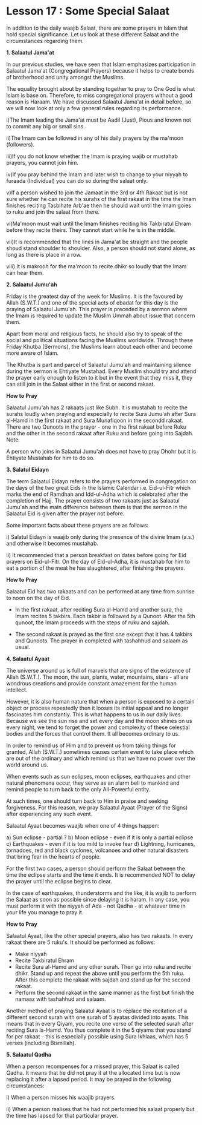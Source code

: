 Lesson 17 : Some Special Salaat
===============================

In addition to the daily waajib Salaat, there are some prayers in Islam
that hold special significance. Let us look at these different Salaat
and the circumstances regarding them.

**1. Salaatul Jama'at**

In our previous studies, we have seen that Islam emphasizes
participation in Salaatul Jama'at (Congregational Prayers) because it
helps to create bonds of brotherhood and unity amongst the Muslims.

The equality brought about by standing together to pray to One God is
what Islam is base on. Therefore, to miss congregational prayers without
a good reason is Haraam. We have discussed Salaatul Jama'at in detail
before, so we will now look at only a few general rules regarding its
performance.

i)The Imam leading the Jama'at must be Aadil (Just), Pious and known
not to commit any big or small sins.

ii)The Imam can be followed in any of his daily prayers by the ma'moon
(followers).

iii)If you do not know whether the Imam is praying wajib or mustahab
prayers, you cannot join him.

iv)If you pray behind the Imam and later wish to change to your niyyah
to furaada (Individual) you can do so during the salaat only.

v)If a person wished to join the Jamaat in the 3rd or 4th Rakaat but is
not sure whether he can recite his surahs of the first rakaat in the
time the Imam finishes reciting Tasbihate Arb'ae then he should wait
until the Imam goies to ruku and join the salaat from there.

vi)Ma'moon must wait until the Imam finishes reciting his Takbiratul
Ehram before they recite theirs. They cannot start while he is in the
middle.

vii)It is recommended that the lines in Jama'at be straight and the
people shoud stand shoulder to shoulder. Also, a person should not stand
alone, as long as there is place in a row.

viii) It is makrooh for the ma'moon to recite dhikr so loudly that the
Imam can hear them.

**2. Salaatul Jumu'ah**

Friday is the greatest day of the week for Muslims. It is the favoured
by Allah (S.W.T.) and one of the special acts of ebadat for this day is
the praying of Salaatul Jumu'ah. This prayer is preceded by a sermon
where the Imam is required to update the Muslim Ummah about issue that
concern them.

Apart from moral and religious facts, he should also try to speak of
the social and political situations facing the Muslims worldwide.
Through these Friday Khutba (Sermons), the Muslims learn about each
other and become more aware of Islam.

The Khutba is part and parcel of Salaatul Jumu'ah and maintaining
silence during the sermon is Ehtiyate Mustahad. Every Muslim should try
and attend the prayer early enough to listen to it but in the event that
they miss it, they can still join in the Salaat either in the first or
second rakaat.

**How to Pray**

Salaatul Jumu'ah has 2 rakaats just like Subh. It is mustahab to recite
the surahs loudly when praying and especially to recite Sura Jumu'ah
after Sura al-Hamd in the first rakaat and Sura Munafiqoon in the
secondd rakaat. There are two Qunoots in the prayer - one in the first
rakaat before Ruku and the other in the second rakaat after Ruku and
before going into Sajdah. Note:

A person who joins in Salaatul Jumu'ah does not have to pray Dhohr but
it is Ehtiyate Mustahab for him to do so.

**3. Salatul Eidayn**

The term Salaatul Eidayn refers to the prayers performed in
congregation on the days of the two great Eids in the Islamic Calendar
i.e. Eid-ul-Fitr which marks the end of Ramdhan and Idd-ul-Adha which is
celebrated after the completion of Hajj. The prayer consists of two
rakaats just as Salaatul Jumu'ah and the main difference between them is
that the sermon in the Salaatul Eid is given after the prayer not
before.

Some important facts about these prayers are as follows:

i) Salatul Eidayn is waajib only during the presence of the divine Imam
(a.s.) and otherwise it becomes mustahab.

ii) It recommended that a person breakfast on dates before going for
Eid prayers on Eid-ul-Fitr. On the day of Eid-ul-Adha, it is mustahab
for him to eat a portion of the meat he has slaughtered, after finishing
the prayers.

**How to Pray**

Salaatul Eid has two rakaats and can be performed at any time from
sunrise to noon on the day of Eid.

- In the first rakaat, after reciting Sura al-Hamd and another sura,
the Imam recites 5 takbirs. Each takbir is followed by a Qunoot. After
the 5th qunoot, the Imam proceeds with the steps of ruku and sajdah.

- The second rakaat is prayed as the first one except that it has 4
takbirs and Qunoots. The prayer in completed with tashahhud and salaam
as usual.

**4. Salaatul Ayaat**

The universe around us is full of marvels that are signs of the
existence of Allah (S.W.T.). The moon, the sun, plants, water,
mountains, stars - all are wondrous creations and provide constant
amazement for the human intellect.

However, it is also human nature that when a person is exposed to a
certain object or process repeatedly then it looses its initial appeal
and no longer fascinates him constantly. This is what happens to us in
our daily lives. Because we see the sun rise and set every day and the
moon shines on us every night, we tend to forget the power and
complexity of these celestial bodies and the forces that control them.
It all becomes ordinary to us.

In order to remind us of Him and to prevent us from taking things for
granted, Allah (S.W.T.) sometimes causes certain event to take place
which are out of the ordinary and which remind us that we have no power
over the world around us.

When events such as sun eclipses, moon eclipses, earthquakes and other
natural phenomena occur, they serve as an alarm bell to mankind and
remind people to turn back to the only All-Powerful entity.

At such times, one should turn back to Him in praise and seeking
forgiveness. For this reason, we pray Salaatul Ayaat (Prayer of the
Signs) after experiencing any such event.

Salaatul Ayaat becomes waajib when one of 4 things happen:

a) Sun eclipse - partial ?
b) Moon eclipse - even if it is only a partial eclipse
c) Earthquakes - even if it is too mild to invoke fear
d) Lightning, hurricanes, tornadoes, red and black cyclones, volcanoes
and other natural disasters that bring fear in the hearts of people.

For the first two cases, a person should perform the Salaat between the
time the eclipse starts and the time it ends. It is recommended NOT to
delay the prayer until the eclipse begins to clear.

In the case of earthquakes, thunderstorms and the like, it is wajib to
perform the Salaat as soon as possible since delaying it is haram. In
any case, you must perform it with the niyyah of Ada - not Qadha - at
whatever time in your life you manage to pray it.

**How to Pray**

Salaatul Ayaat, like the other special prayers, also has two rakaats.
In every rakaat there are 5 ruku's. It should be performed as follows:

- Make niyyah
- Recite Takbiratul Ehram
- Recite Sura al-Hamd and any other surah. Then go into ruku and recite
dhikr. Stand up and repeat the above until you perform the 5th ruku.
After this complete the rakaat with sajdah and stand up for the second
rakaat.
- Perform the second rakaat in the same manner as the first but finish
the namaaz with tashahhud and salaam.

Another method of praying Salaatul Ayaat is to replace the recitation
of a different second surah with one surah of 5 ayatas divided into
ayats. This means that in every Qiyam, you recite one verse of the
selected surah after reciting Sura la-Hamd. You thus complete it in the
5 qiyams that you stand for per rakaat - this is especially possible
using Sura Ikhlaas, which has 5 verses (including Bismillah).

**5. Salaatul Qadha**

When a person recompenses for a missed prayer, this Salaat is called
Qadha. It means that he did not pray it at the allocated time but is now
replacing it after a lapsed period. It may be prayed in the following
circumstances:

i) When a person misses his waajib prayers.

ii) When a person realises that he had not performed his salaat
properly but the time has lapsed for that particular prayer.


